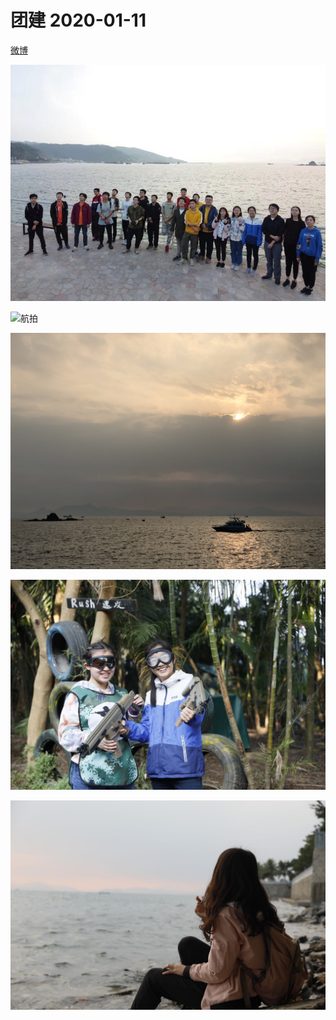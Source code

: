 # 团建 2020-01-11

[微博](https://m.weibo.cn/status/4459648050170696?)

![合影](合影.JPG)

![航拍](航拍.JPG)

![](团建2020-01-11-1.JPG)

![](团建2020-01-11-2.JPG)

![](团建2020-01-11-3.JPG)